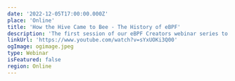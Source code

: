 ```yaml
---
date: '2022-12-05T17:00:00.000Z'
place: 'Online'
title: 'How the Hive Came to Bee - The History of eBPF'
description: 'The first session of our eBPF Creators webinar series to hear how eBPF was started, and what challenges that can be solved with eBPF that was impossible before.'
linkUrl: 'https://www.youtube.com/watch?v=sYxUOKi3Q00'
ogImage: ogimage.jpeg
type: Webinar
isFeatured: false
region: Online
---
```

